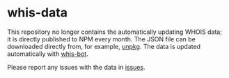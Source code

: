 # whis-data

This repository no longer contains the automatically updating WHOIS data; it is directly published to NPM every month. The JSON file can be downloaded directly from, for example, [unpkg](https://unpkg.com/whis-data@1.2.x/whois-servers.json). The data is updated automatically with [whis-bot](https://github.com/jolle/whis-data).

Please report any issues with the data in [issues](https://github.com/jolle/whis-data/issues).

